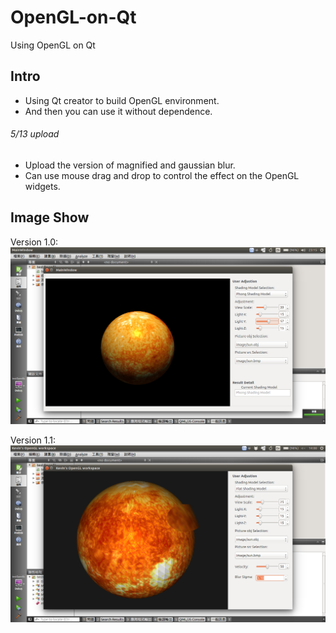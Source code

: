 # OpenGL-on-Qt
Using OpenGL on Qt
## Intro 
- Using Qt creator to build OpenGL environment.
- And then you can use it without dependence. 

###### 5/13 upload
- Upload the version of magnified and gaussian blur.
- Can use mouse drag and drop to control the effect on the OpenGL widgets.

## Image Show
Version 1.0:
![alt text][result_fig]

[result_fig]:https://github.com/kevinbird61/OpenGL-on-Qt/blob/master/Image/Result.png

Version 1.1:
![alt text][result_fig2]

[result_fig2]:https://github.com/kevinbird61/OpenGL-on-Qt/blob/master/Image/Result-5-13.png
